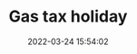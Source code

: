 ---
layout: post
title:  "Gas tax holiday"
date:   2022-03-24 15:54:02
image: /assets/newer/sm_gas-tax.jpg
involvement: design & development
category: graphics
writeup: false
storylink: https://www.nbcnews.com/data-graphics/gas-tax-holiday-relief-how-much-money-save-rcna21058
tech: js / illustration
---